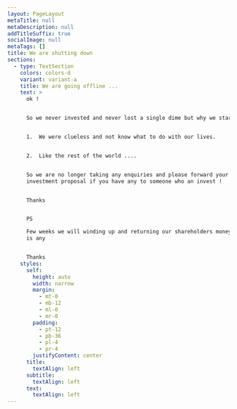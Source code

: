 ```yaml
---
layout: PageLayout
metaTitle: null
metaDescription: null
addTitleSuffix: true
socialImage: null
metaTags: []
title: We are shutting down
sections:
  - type: TextSection
    colors: colors-d
    variant: variant-a
    title: We are going offline ...
    text: >
      ok !


      So we never invested and never lost a single dime but why we started this


      1.  We were clueless and not know what to do with our lives.


      2.  Like the rest of the world ....


      So we are no longer taking any enquiries and please forward your
      investment proposal if you have any to someone who an invest !


      Thanks


      PS

      Few weeks we will winding up and returning our shareholders money if there
      is any


      Thanks 
    styles:
      self:
        height: auto
        width: narrow
        margin:
          - mt-0
          - mb-12
          - ml-0
          - mr-0
        padding:
          - pt-12
          - pb-36
          - pl-4
          - pr-4
        justifyContent: center
      title:
        textAlign: left
      subtitle:
        textAlign: left
      text:
        textAlign: left
---
```

